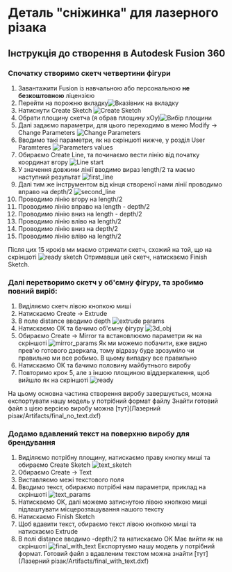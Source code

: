 # Деталь "сніжинка" для лазерного різака

## Інструкція до створення в Autodesk Fusion 360
### Спочатку створимо скетч четвертини фігури
1. Завантажити Fusion із навчальною або персональною **не безкоштовною** ліцензією
2. Перейти на порожню вкладку![Вказівник на вкладку](Screenshots/empty_tab.png)
3. Натиснути Create Sketch ![Create Sketch](Screenshots/create_sketch.png)
4. Обрати площину скетча (я обрав площину xOy)![Вибір площини](Screenshots/select_plane.png)
5. Далі задаємо параметри, для цього переходимо в меню Modify -> Change Parameters ![Change Parameters](Screenshots/change_paramteres.png)
6. Вводимо такі параметри, як на скріншоті нижче, у розділ User Paramteres ![Parameters values](Screenshots/params_values.png)
7. Обираємо Create Line, та починаємо вести лінію від початку координат вгору ![Line start](Screenshots/line_start.png)
8. У значення довжини лінії вводимо вираз length/2 та маємо наступний результат ![first_line](Screenshots/first_line.png)
9. Далі тим же інструментом від кінця створеної нами лінії проводимо вправо на depth/2 ![second_line](Screenshots/second_line.png)
10. Проводимо лінію вгору на length/2
11. Проводимо лінію вправо на length - depth/2
12. Проводимо лінію вниз на length - depth/2
13. Проводимо лінію вліво на length/2
14. Проводимо лінію вниз на depth/2
15. Проводимо лінію вліво на length/2

Після цих 15 кроків ми маємо отримати скетч, схожий на той, що на скріншоті ![ready sketch](Screenshots/ready_sketch.png) 
Отримавши цей скетч, натискаємо Finish Sketch.
### Далі перетворимо скетч у об'ємну фігуру, та зробимо повний виріб:
1. Виділяємо скетч лівою кнопкою миші
2. Натискаємо Create -> Extrude
3. В поле distance вводимо depth ![extrude params](Screenshots/extrude_params.png)
4. Натискаємо ОК та бачимо об'ємну фігуру ![3d_obj](Screenshots/3d_obj.png)
5. Обираємо Create -> Mirror та встановлюємо параметри як на скріншоті ![mirror_params](Screenshots/mirror_params.png)
    Як ми можемо побачити, вже видно прев'ю готового дзеркала, тому відразу буде зрозуміло чи правильно ми все робимо. В цьому випадку все правильно
6. Натискаємо ОК та бачимо половину майбутнього виробу
7. Повторимо крок 5, але з іншою площиною віддзеркалення, щоб вийшло як на скріншоті ![ready](Screenshots/ready.png)

На цьому основна частина створення виробу завершується, можна експортувати нашу модель у потрібний формат файлу
Знайти готовий файл з цією версією виробу можна [тут](Лазерний різак/Artifacts/final_no_text.dxf)

### Додамо вдавлений текст на поверхню виробу для брендування
1. Виділяємо потрібну площину, натискаємо праву кнопку миші та обираємо Create Sketch ![text_sketch](Screenshots/text_sketch.png)
2. Обираємо Create -> Text
3. Виставляємо межі текстового поля
4. Вводимо текст, обираємо потрібні нам параметри, приклад на скріншоті ![text_params](Screenshots/text_params.png)
5. Натискаємо ОК, далі можемо затиснутою лівою кнопкою миші підлаштувати місцерозташування нашого тексту
6. Натискаємо Finish Sketch
7. Щоб вдавити текст, обираємо текст лівою кнопкою миші та натискаємо Extrude
8. В полі distance вводимо -depth/2 та натискаємо OK
Має вийти як на скріншоті ![final_with_text](Screenshots/final_with_text.png)
Експортуємо нашу модель у потрібний формат. Готовий файл з вдавленим текстом можна знайти [тут](Лазерний різак/Artifacts/final_with_text.dxf)
